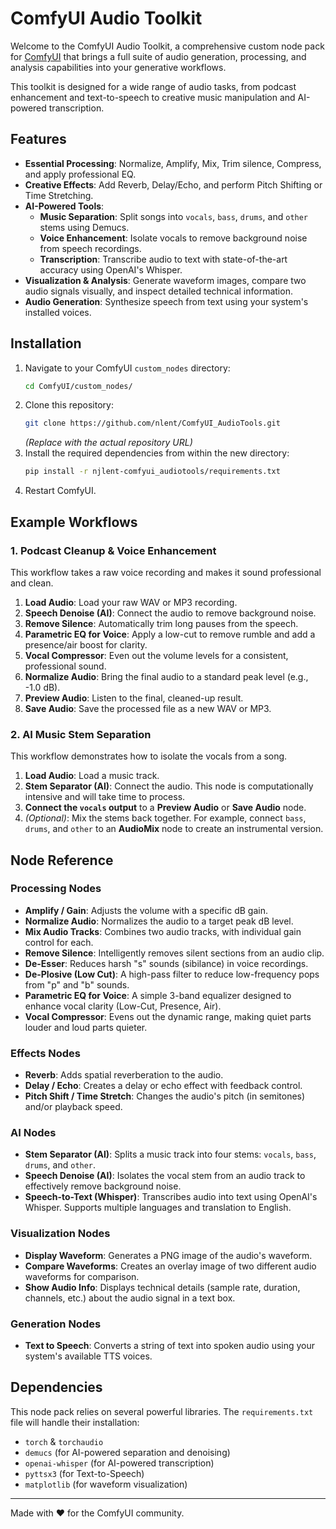 # ComfyUI Audio Toolkit

Welcome to the ComfyUI Audio Toolkit, a comprehensive custom node pack for [ComfyUI](https://github.com/comfyanonymous/ComfyUI) that brings a full suite of audio generation, processing, and analysis capabilities into your generative workflows.

This toolkit is designed for a wide range of audio tasks, from podcast enhancement and text-to-speech to creative music manipulation and AI-powered transcription.

## Features

-   **Essential Processing**: Normalize, Amplify, Mix, Trim silence, Compress, and apply professional EQ.
-   **Creative Effects**: Add Reverb, Delay/Echo, and perform Pitch Shifting or Time Stretching.
-   **AI-Powered Tools**:
    -   **Music Separation**: Split songs into `vocals`, `bass`, `drums`, and `other` stems using Demucs.
    -   **Voice Enhancement**: Isolate vocals to remove background noise from speech recordings.
    -   **Transcription**: Transcribe audio to text with state-of-the-art accuracy using OpenAI's Whisper.
-   **Visualization & Analysis**: Generate waveform images, compare two audio signals visually, and inspect detailed technical information.
-   **Audio Generation**: Synthesize speech from text using your system's installed voices.

## Installation

1.  Navigate to your ComfyUI `custom_nodes` directory:
    ```bash
    cd ComfyUI/custom_nodes/
    ```
2.  Clone this repository:
    ```bash
    git clone https://github.com/nlent/ComfyUI_AudioTools.git
    ```
    *(Replace with the actual repository URL)*
3.  Install the required dependencies from within the new directory:
    ```bash
    pip install -r njlent-comfyui_audiotools/requirements.txt
    ```
4.  Restart ComfyUI.

## Example Workflows

### 1. Podcast Cleanup & Voice Enhancement

This workflow takes a raw voice recording and makes it sound professional and clean.

1.  **Load Audio**: Load your raw WAV or MP3 recording.
2.  **Speech Denoise (AI)**: Connect the audio to remove background noise.
3.  **Remove Silence**: Automatically trim long pauses from the speech.
4.  **Parametric EQ for Voice**: Apply a low-cut to remove rumble and add a presence/air boost for clarity.
5.  **Vocal Compressor**: Even out the volume levels for a consistent, professional sound.
6.  **Normalize Audio**: Bring the final audio to a standard peak level (e.g., -1.0 dB).
7.  **Preview Audio**: Listen to the final, cleaned-up result.
8.  **Save Audio**: Save the processed file as a new WAV or MP3.

### 2. AI Music Stem Separation

This workflow demonstrates how to isolate the vocals from a song.

1.  **Load Audio**: Load a music track.
2.  **Stem Separator (AI)**: Connect the audio. This node is computationally intensive and will take time to process.
3.  **Connect the `vocals` output** to a **Preview Audio** or **Save Audio** node.
4.  *(Optional)*: Mix the stems back together. For example, connect `bass`, `drums`, and `other` to an **AudioMix** node to create an instrumental version.

## Node Reference

### Processing Nodes
-   **Amplify / Gain**: Adjusts the volume with a specific dB gain.
-   **Normalize Audio**: Normalizes the audio to a target peak dB level.
-   **Mix Audio Tracks**: Combines two audio tracks, with individual gain control for each.
-   **Remove Silence**: Intelligently removes silent sections from an audio clip.
-   **De-Esser**: Reduces harsh "s" sounds (sibilance) in voice recordings.
-   **De-Plosive (Low Cut)**: A high-pass filter to reduce low-frequency pops from "p" and "b" sounds.
-   **Parametric EQ for Voice**: A simple 3-band equalizer designed to enhance vocal clarity (Low-Cut, Presence, Air).
-   **Vocal Compressor**: Evens out the dynamic range, making quiet parts louder and loud parts quieter.

### Effects Nodes
-   **Reverb**: Adds spatial reverberation to the audio.
-   **Delay / Echo**: Creates a delay or echo effect with feedback control.
-   **Pitch Shift / Time Stretch**: Changes the audio's pitch (in semitones) and/or playback speed.

### AI Nodes
-   **Stem Separator (AI)**: Splits a music track into four stems: `vocals`, `bass`, `drums`, and `other`.
-   **Speech Denoise (AI)**: Isolates the vocal stem from an audio track to effectively remove background noise.
-   **Speech-to-Text (Whisper)**: Transcribes audio into text using OpenAI's Whisper. Supports multiple languages and translation to English.

### Visualization Nodes
-   **Display Waveform**: Generates a PNG image of the audio's waveform.
-   **Compare Waveforms**: Creates an overlay image of two different audio waveforms for comparison.
-   **Show Audio Info**: Displays technical details (sample rate, duration, channels, etc.) about the audio signal in a text box.

### Generation Nodes
-   **Text to Speech**: Converts a string of text into spoken audio using your system's available TTS voices.

## Dependencies

This node pack relies on several powerful libraries. The `requirements.txt` file will handle their installation:

-   `torch` & `torchaudio`
-   `demucs` (for AI-powered separation and denoising)
-   `openai-whisper` (for AI-powered transcription)
-   `pyttsx3` (for Text-to-Speech)
-   `matplotlib` (for waveform visualization)

---
Made with ❤️ for the ComfyUI community.